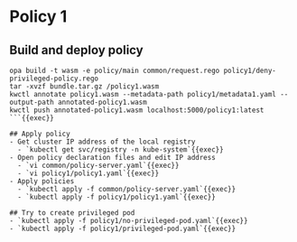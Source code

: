 # Policy 1

## Build and deploy policy
```
opa build -t wasm -e policy/main common/request.rego policy1/deny-privileged-policy.rego
tar -xvzf bundle.tar.gz /policy1.wasm
kwctl annotate policy1.wasm --metadata-path policy1/metadata1.yaml --output-path annotated-policy1.wasm
kwctl push annotated-policy1.wasm localhost:5000/policy1:latest
```{{exec}}

## Apply policy
- Get cluster IP address of the local registry
  - `kubectl get svc/registry -n kube-system`{{exec}}
- Open policy declaration files and edit IP address
  - `vi common/policy-server.yaml`{{exec}}
  - `vi policy1/policy1.yaml`{{exec}}
- Apply policies
  - `kubectl apply -f common/policy-server.yaml`{{exec}}
  - `kubectl apply -f policy1/policy1.yaml`{{exec}}

## Try to create privileged pod
- `kubectl apply -f policy1/no-privileged-pod.yaml`{{exec}}
- `kubectl apply -f policy1/privileged-pod.yaml`{{exec}}
